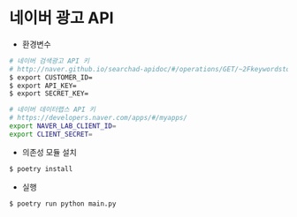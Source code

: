 # 네이버 광고 API

* 환경변수

```sh
# 네이버 검색광고 API 키
# http://naver.github.io/searchad-apidoc/#/operations/GET/~2Fkeywordstool
$ export CUSTOMER_ID=
$ export API_KEY=
$ export SECRET_KEY=

# 네이버 데이터랩스 API 키
# https://developers.naver.com/apps/#/myapps/
export NAVER_LAB_CLIENT_ID=
export CLIENT_SECRET=
```

* 의존성 모듈 설치

```sh
$ poetry install
```

* 실행

```sh
$ poetry run python main.py
```
